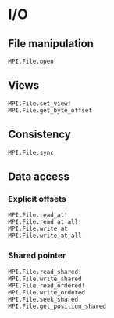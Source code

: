 # I/O

## File manipulation

```@docs
MPI.File.open
```

## Views

```@docs
MPI.File.set_view!
MPI.File.get_byte_offset
```

## Consistency

```@docs
MPI.File.sync
```

## Data access

### Explicit offsets

```@docs
MPI.File.read_at!
MPI.File.read_at_all!
MPI.File.write_at
MPI.File.write_at_all
```

### Shared pointer

```@docs
MPI.File.read_shared!
MPI.File.write_shared
MPI.File.read_ordered!
MPI.File.write_ordered
MPI.File.seek_shared
MPI.File.get_position_shared
```